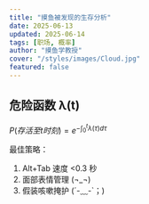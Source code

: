 ```yaml
---
title: "摸鱼被发现的生存分析"
date: 2025-06-13
updated: 2025-06-14
tags: [职场, 概率]
author: "摸鱼学教授"
cover: "/styles/images/Cloud.jpg"
featured: false
---
```


## 危险函数 λ(t)

$P(存活至t时刻)=e^{-\int_0^t λ(τ)dτ}$

最佳策略：

1. Alt+Tab 速度 <0.3 秒
2. 面部表情管理 (¬_¬)
3. 假装咳嗽掩护 (´-﹏-`；)
